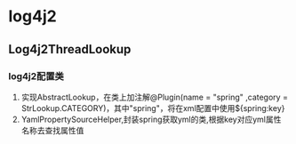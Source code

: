# log4j2
## Log4j2ThreadLookup
### log4j2配置类
1. 实现AbstractLookup，在类上加注解@Plugin(name = "spring" ,category = StrLookup.CATEGORY)，其中"spring"，将在xml配置中使用${spring:key}
2. YamlPropertySourceHelper,封装spring获取yml的类,根据key对应yml属性名称去查找属性值
